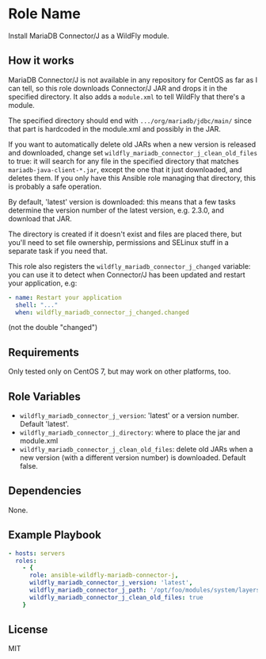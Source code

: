 Role Name
=========

Install MariaDB Connector/J as a WildFly module.

How it works
------------

MariaDB Connector/J is not available in any repository for CentOS as far as I can tell, so this role downloads Connector/J JAR and drops it in the specified directory. It also adds a `module.xml` to tell WildFly that there's a module.

The specified directory should end with `.../org/mariadb/jdbc/main/` since that part is hardcoded in the module.xml and possibly in the JAR.

If you want to automatically delete old JARs when a new version is released and downloaded, change set `wildfly_mariadb_connector_j_clean_old_files` to true: it will search for any file in the specified directory that matches `mariadb-java-client-*.jar`, except the one that it just downloaded, and deletes them. If you only have this Ansible role managing that directory, this is probably a safe operation.

By default, 'latest' version is downloaded: this means that a few tasks determine the version number of the latest version, e.g. 2.3.0, and download that JAR.

The directory is created if it doesn't exist and files are placed there, but you'll need to set file ownership, permissions and SELinux stuff in a separate task if you need that.

This role also registers the `wildfly_mariadb_connector_j_changed` variable: you can use it to detect when Connector/J has been updated and restart your application, e.g:

```yaml
- name: Restart your application
  shell: "..."
  when: wildfly_mariadb_connector_j_changed.changed
```

(not the double "changed")

Requirements
------------

Only tested only on CentOS 7, but may work on other platforms, too.

Role Variables
--------------

* `wildfly_mariadb_connector_j_version`: 'latest' or a version number. Default 'latest'.
* `wildfly_mariadb_connector_j_directory`: where to place the jar and module.xml
* `wildfly_mariadb_connector_j_clean_old_files`: delete old JARs when a new version (with a different version number) is downloaded. Default false.

Dependencies
------------

None.

Example Playbook
----------------

```yaml
- hosts: servers
  roles:
    - {
      role: ansible-wildfly-mariadb-connector-j,
      wildfly_mariadb_connector_j_version: 'latest',
      wildfly_mariadb_connector_j_path: '/opt/foo/modules/system/layers/foo/org/mariadb/jdbc/main/'
      wildfly_mariadb_connector_j_clean_old_files: true
	}
```

License
-------

MIT
